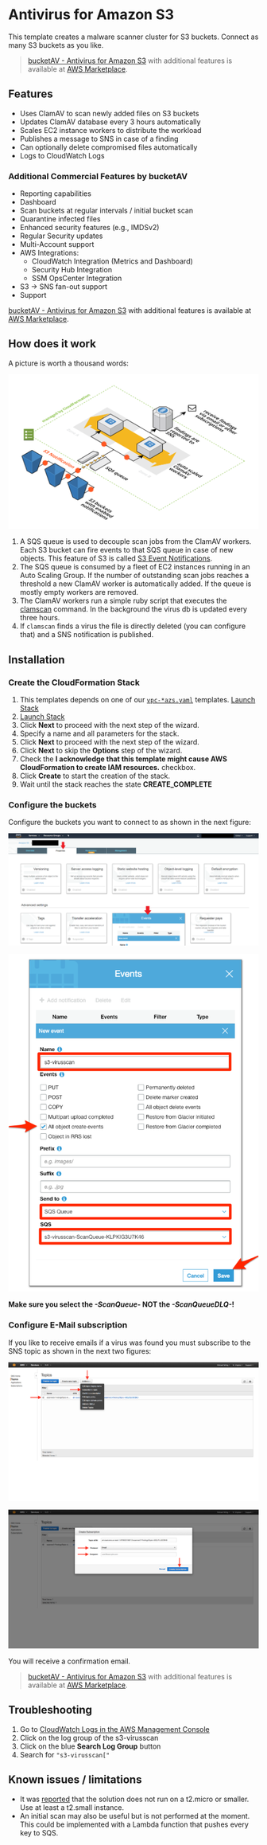 # Antivirus for Amazon S3

This template creates a malware scanner cluster for S3 buckets. Connect as many S3 buckets as you like.

> [bucketAV - Antivirus for Amazon S3](https://bucketav.com/) with additional features is available at [AWS Marketplace](https://aws.amazon.com/marketplace/pp/B07XFR781T).

## Features

* Uses ClamAV to scan newly added files on S3 buckets
* Updates ClamAV database every 3 hours automatically
* Scales EC2 instance workers to distribute the workload
* Publishes a message to SNS in case of a finding
* Can optionally delete compromised files automatically
* Logs to CloudWatch Logs

### Additional Commercial Features by bucketAV

* Reporting capabilities
* Dashboard
* Scan buckets at regular intervals / initial bucket scan
* Quarantine infected files
* Enhanced security features (e.g., IMDSv2)
* Regular Security updates
* Multi-Account support
* AWS Integrations:
    * CloudWatch Integration (Metrics and Dashboard)
    * Security Hub Integration
    * SSM OpsCenter Integration
* S3 -> SNS fan-out support
* Support

[bucketAV - Antivirus for Amazon S3](https://bucketav.com/) with additional features is available at [AWS Marketplace](https://aws.amazon.com/marketplace/pp/B07XFR781T).

## How does it work

A picture is worth a thousand words:

![Architecture](./docs/architecture.png?raw=true "Architecture")

1. A SQS queue is used to decouple scan jobs from the ClamAV workers. Each S3 bucket can fire events to that SQS queue in case of new objects. This feature of S3 is called [S3 Event Notifications](http://docs.aws.amazon.com/AmazonS3/latest/dev/NotificationHowTo.html).
1. The SQS queue is consumed by a fleet of EC2 instances running in an Auto Scaling Group. If the number of outstanding scan jobs reaches a threshold a new ClamAV worker is automatically added. If the queue is mostly empty workers are removed.
1. The ClamAV workers run a simple ruby script that executes the [clamscan](http://linux.die.net/man/1/clamscan) command. In the background the virus db is updated every three hours.
1. If `clamscan` finds a virus the file is directly deleted (you can configure that) and a SNS notification is published.

## Installation

### Create the CloudFormation Stack
1. This templates depends on one of our [`vpc-*azs.yaml`](https://templates.cloudonaut.io/en/stable/vpc/) templates. [Launch Stack](https://console.aws.amazon.com/cloudformation/home#/stacks/create/review?templateURL=https://s3-eu-west-1.amazonaws.com/widdix-aws-cf-templates-releases-eu-west-1/stable/vpc/vpc-2azs.yaml&stackName=vpc)
1. [Launch Stack](https://console.aws.amazon.com/cloudformation/home#/stacks/create/review?templateURL=https://s3-eu-west-1.amazonaws.com/widdix-aws-s3-virusscan/template.yaml&stackName=s3-virusscan&param_ParentVPCStack=vpc)
1. Click **Next** to proceed with the next step of the wizard.
1. Specify a name and all parameters for the stack.
1. Click **Next** to proceed with the next step of the wizard.
1. Click **Next** to skip the **Options** step of the wizard.
1. Check the **I acknowledge that this template might cause AWS CloudFormation to create IAM resources.** checkbox.
1. Click **Create** to start the creation of the stack.
1. Wait until the stack reaches the state **CREATE_COMPLETE**

### Configure the buckets
Configure the buckets you want to connect to as shown in the next figure:

![Configure Event Notifications 1](./docs/configure_event_notifications1.png?raw=true "Configure Event Notifications 1")

![Configure Event Notifications 2](./docs/configure_event_notifications2.png?raw=true "Configure Event Notifications 2")

**Make sure you select the *-ScanQueue-* NOT the *-ScanQueueDLQ-*!**

### Configure E-Mail subscription
If you like to receive emails if a virus was found you must subscribe to the SNS topic as shown in the next two figures:

![Subscribe Topic: Step 1](./docs/subscribe_topic_step1.png?raw=true "Subscribe Topic: Step 1")

![Subscribe Topic: Step 2](./docs/subscribe_topic_step2.png?raw=true "Subscribe Topic: Step 2")

You will receive a confirmation email.

> [bucketAV - Antivirus for Amazon S3](https://bucketav.com/) with additional features is available at [AWS Marketplace](https://aws.amazon.com/marketplace/pp/B07XFR781T).

## Troubleshooting

1. Go to [CloudWatch Logs in the AWS Management Console](https://console.aws.amazon.com/cloudwatch/home#logs:)
2. Click on the log group of the s3-virusscan
3. Click on the blue **Search Log Group** button
4. Search for `"s3-virusscan["`

## Known issues / limitations

* It was [reported](https://github.com/widdix/aws-s3-virusscan/issues/12) that the solution does not run on a t2.micro or smaller. Use at least a t2.small instance.
* An initial scan may also be useful but is not performed at the moment. This could be implemented with a Lambda function that pushes every key to SQS.
